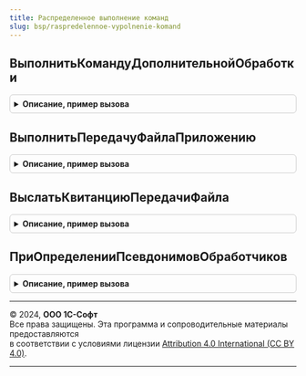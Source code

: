 ```yaml
---
title: Распределенное выполнение команд
slug: bsp/raspredelennoe-vypolnenie-komand
---
```



## ВыполнитьКомандуДополнительнойОбработки
<details style="margin: 1em 0; padding: 0.5em; border: 1px solid #ccc; border-radius: 6px;">

<summary style="font-weight: bold; cursor: pointer;">Описание, пример вызова</summary>

```bsl

// Вызывает команду указанной дополнительной обработки и передает в нее параметры,
// регистрирует сообщение для МС с результатами выполнения.
// Важно! Вызывается как фоновое задание.
// @skip-warning ПустойМетод - особенность реализации.
//
// Параметры:
//	ИдентификаторОбработки - Строка - указывает на обработку, команду которой нужно выполнить.
//	ИдентификаторКоманды - Строка - имя команды (как оно задано в обработке), которую нужно выполнить.
//	ИдентификаторОперации - Строка - позволяет идентифицировать отдельные вызовы (например, для логирования).
//	СообщитьМенеджеру - Булево - указывает на необходимость сообщить Менеджеру сервиса о результате выполнения команды.
//
Процедура ВыполнитьКомандуДополнительнойОбработки(ИдентификаторОбработки, ИдентификаторКоманды, ИдентификаторОперации, СообщитьМенеджеру = Ложь) Экспорт
```

Пример вызова
```bsl
РаспределенноеВыполнениеКоманд.ВыполнитьКомандуДополнительнойОбработки(ИдентификаторОбработки, ИдентификаторКоманды, ИдентификаторОперации, СообщитьМенеджеру);
```
</details>

## ВыполнитьПередачуФайлаПриложению
<details style="margin: 1em 0; padding: 0.5em; border: 1px solid #ccc; border-radius: 6px;">

<summary style="font-weight: bold; cursor: pointer;">Описание, пример вызова</summary>

```bsl

// Вызывает команду передачи файла из текущей области данных в любую другую область
// данных сервиса.
// Важно! Если какой-либо из параметров передан некорректно, вызывается исключение.
// @skip-warning ПустойМетод - особенность реализации.
//
// Параметры:
//	ИмяФайла - Строка - полное имя к передаваемому файлу.
//	КодПолучателя - Число - код области данных, куда нужно передать файл.
//	БыстраяПередача - Булево - указывает, что необходимо использовать быстрые сообщения для передачи файла.
//	ПараметрыВызова - Структура - дополнительные параметры вызова:
//		* Код - Число - код ответа,
//		* Тело - Строка - тело ответа.
//
// Возвращаемое значение:
//   УникальныйИдентификатор - идентификатор вызова.
//
Функция ВыполнитьПередачуФайлаПриложению(ИмяФайла, КодПолучателя, БыстраяПередача = Ложь, ПараметрыВызова = Неопределено) Экспорт
```

Пример вызова
```bsl
Результат = РаспределенноеВыполнениеКоманд.ВыполнитьПередачуФайлаПриложению(ИмяФайла, КодПолучателя, БыстраяПередача, ПараметрыВызова);
```
</details>

## ВыслатьКвитанциюПередачиФайла
<details style="margin: 1em 0; padding: 0.5em; border: 1px solid #ccc; border-radius: 6px;">

<summary style="font-weight: bold; cursor: pointer;">Описание, пример вызова</summary>

```bsl

// Отправляет области-получателю сообщение-квитанцию о получении (завершении обработки,
// и так далее) ранее полученного файла.
// Важно! Если какой-либо из параметров передан некорректно, вызывается исключение.
// @skip-warning ПустойМетод - особенность реализации.
//
// Параметры:
//	ИдентификаторВызова - УникальныйИдентификатор - ранее выданный функцией ВыполнитьПередачуФайлаПриложению
//	КодПолучателя - Число - код области данных, куда нужно передать квитанцию.
//	БыстраяПередача - Булево - указывает, что необходимо использовать быстрые сообщения для передачи файла.
//	ПараметрыВызова - Структура - дополнительные параметры вызова:
//	  * Код - Число - код ответа,
//	  * Тело - Строка - тело ответа.
//
Процедура ВыслатьКвитанциюПередачиФайла(ИдентификаторВызова, КодПолучателя, БыстраяПередача = Ложь, ПараметрыВызова = Неопределено) Экспорт
```

Пример вызова
```bsl
РаспределенноеВыполнениеКоманд.ВыслатьКвитанциюПередачиФайла(ИдентификаторВызова, КодПолучателя, БыстраяПередача, ПараметрыВызова);
```
</details>

## ПриОпределенииПсевдонимовОбработчиков
<details style="margin: 1em 0; padding: 0.5em; border: 1px solid #ccc; border-radius: 6px;">

<summary style="font-weight: bold; cursor: pointer;">Описание, пример вызова</summary>

```bsl

// См. ОчередьЗаданийПереопределяемый.ПриОпределенииПсевдонимовОбработчиков
// @skip-warning ПустойМетод - особенность реализации.
//
// Параметры:
//	СоответствиеИменПсевдонимам - см. ОчередьЗаданийПереопределяемый.ПриОпределенииПсевдонимовОбработчиков.СоответствиеИменПсевдонимам
//
Процедура ПриОпределенииПсевдонимовОбработчиков(СоответствиеИменПсевдонимам) Экспорт
```

Пример вызова
```bsl
РаспределенноеВыполнениеКоманд.ПриОпределенииПсевдонимовОбработчиков(СоответствиеИменПсевдонимам) 
```
</details>

---

© 2024, **ООО 1С-Софт**  
Все права защищены. Эта программа и сопроводительные материалы предоставляются  
в соответствии с условиями лицензии [Attribution 4.0 International (CC BY 4.0)](https://creativecommons.org/licenses/by/4.0/legalcode).

---

